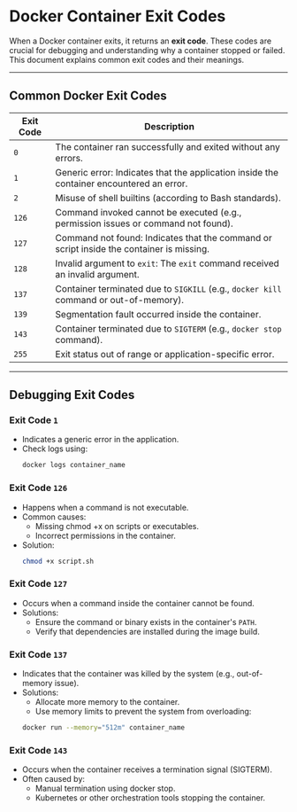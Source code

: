 # Docker Container Exit Codes

When a Docker container exits, it returns an **exit code**. These codes are crucial for debugging and understanding why a container stopped or failed. This document explains common exit codes and their meanings.

---

## **Common Docker Exit Codes**

| **Exit Code** | **Description**                                                                 |
|---------------|---------------------------------------------------------------------------------|
| `0`           | The container ran successfully and exited without any errors.                 |
| `1`           | Generic error: Indicates that the application inside the container encountered an error. |
| `2`           | Misuse of shell builtins (according to Bash standards).                        |
| `126`         | Command invoked cannot be executed (e.g., permission issues or command not found). |
| `127`         | Command not found: Indicates that the command or script inside the container is missing. |
| `128`         | Invalid argument to `exit`: The `exit` command received an invalid argument.   |
| `137`         | Container terminated due to `SIGKILL` (e.g., `docker kill` command or out-of-memory). |
| `139`         | Segmentation fault occurred inside the container.                              |
| `143`         | Container terminated due to `SIGTERM` (e.g., `docker stop` command).           |
| `255`         | Exit status out of range or application-specific error.                        |

---

## **Debugging Exit Codes**

### Exit Code `1`
- Indicates a generic error in the application.
- Check logs using:
  ```bash
  docker logs container_name
  ```

### Exit Code `126`
- Happens when a command is not executable.
- Common causes:
  - Missing chmod +x on scripts or executables.
  - Incorrect permissions in the container.
- Solution:
  ```bash
  chmod +x script.sh
  ```

### Exit Code `127`
- Occurs when a command inside the container cannot be found.
- Solutions:
  - Ensure the command or binary exists in the container's `PATH`.
  - Verify that dependencies are installed during the image build.

### Exit Code `137`
- Indicates that the container was killed by the system (e.g., out-of-memory issue).
- Solutions:
  - Allocate more memory to the container.
  - Use memory limits to prevent the system from overloading:
  ```bash
  docker run --memory="512m" container_name
  ```

### Exit Code `143`
- Occurs when the container receives a termination signal (SIGTERM).
- Often caused by:
  - Manual termination using docker stop.
  - Kubernetes or other orchestration tools stopping the container.
